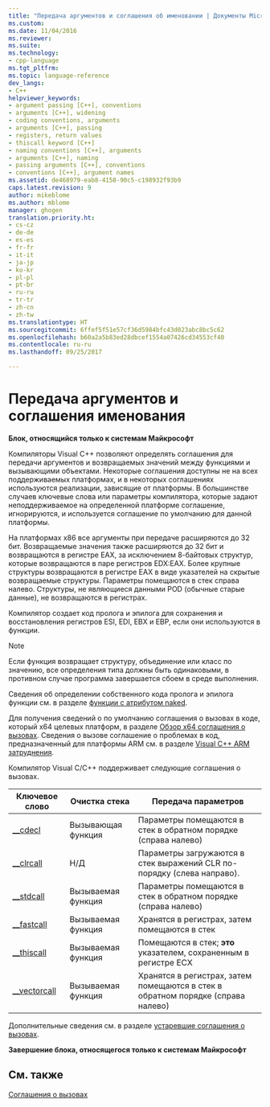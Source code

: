 ```yaml
---
title: "Передача аргументов и соглашения об именовании | Документы Microsoft"
ms.custom: 
ms.date: 11/04/2016
ms.reviewer: 
ms.suite: 
ms.technology:
- cpp-language
ms.tgt_pltfrm: 
ms.topic: language-reference
dev_langs:
- C++
helpviewer_keywords:
- argument passing [C++], conventions
- arguments [C++], widening
- coding conventions, arguments
- arguments [C++], passing
- registers, return values
- thiscall keyword [C++]
- naming conventions [C++], arguments
- arguments [C++], naming
- passing arguments [C++], conventions
- conventions [C++], argument names
ms.assetid: de468979-eab8-4158-90c5-c198932f93b9
caps.latest.revision: 9
author: mikeblome
ms.author: mblome
manager: ghogen
translation.priority.ht:
- cs-cz
- de-de
- es-es
- fr-fr
- it-it
- ja-jp
- ko-kr
- pl-pl
- pt-br
- ru-ru
- tr-tr
- zh-cn
- zh-tw
ms.translationtype: HT
ms.sourcegitcommit: 6ffef5f51e57cf36d5984bfc43d023abc8bc5c62
ms.openlocfilehash: b60a2a5b83ed28dbcef1554a07426cd34553cf40
ms.contentlocale: ru-ru
ms.lasthandoff: 09/25/2017

---
```

# <a name="argument-passing-and-naming-conventions"></a>Передача аргументов и соглашения именования
**Блок, относящийся только к системам Майкрософт**  
  
 Компиляторы Visual C++ позволяют определять соглашения для передачи аргументов и возвращаемых значений между функциями и вызывающими объектами. Некоторые соглашения доступны не на всех поддерживаемых платформах, и в некоторых соглашениях используются реализации, зависящие от платформы. В большинстве случаев ключевые слова или параметры компилятора, которые задают неподдерживаемое на определенной платформе соглашение, игнорируются, и используется соглашение по умолчанию для данной платформы.  
  
 На платформах x86 все аргументы при передаче расширяются до 32 бит. Возвращаемые значения также расширяются до 32 бит и возвращаются в регистре EAX, за исключением 8-байтовых структур, которые возвращаются в паре регистров EDX:EAX. Более крупные структуры возвращаются в регистре EAX в виде указателей на скрытые возвращаемые структуры. Параметры помещаются в стек справа налево. Структуры, не являющиеся данными POD (обычные старые данные), не возвращаются в регистрах.  
  
 Компилятор создает код пролога и эпилога для сохранения и восстановления регистров ESI, EDI, EBX и EBP, если они используются в функции.  
  
> [!NOTE]
>  Если функция возвращает структуру, объединение или класс по значению, все определения типа должны быть одинаковыми, в противном случае программа завершается сбоем в среде выполнения.  
  
 Сведения об определении собственного кода пролога и эпилога функции см. в разделе [функции с атрибутом naked](../cpp/naked-function-calls.md).  
  
 Для получения сведений о по умолчанию соглашения о вызовах в коде, который x64 целевых платформ, в разделе [Обзор x64 соглашения о вызовах](../build/overview-of-x64-calling-conventions.md). Сведения о вызове соглашение о проблемах в код, предназначенный для платформы ARM см. в разделе [Visual C++ ARM затруднения](../build/common-visual-cpp-arm-migration-issues.md).  
  
 Компилятор Visual C/C++ поддерживает следующие соглашения о вызовах.  
  
|Ключевое слово|Очистка стека|Передача параметров|  
|-------------|-------------------|-----------------------|  
|[__cdecl](../cpp/cdecl.md)|Вызывающая функция|Параметры помещаются в стек в обратном порядке (справа налево)|  
|[__clrcall](../cpp/clrcall.md)|Н/Д|Параметры загружаются в стек выражений CLR по-порядку (слева направо).|  
|[__stdcall](../cpp/stdcall.md)|Вызываемая функция|Параметры помещаются в стек в обратном порядке (справа налево)|  
|[__fastcall](../cpp/fastcall.md)|Вызываемая функция|Хранятся в регистрах, затем помещаются в стек|  
|[__thiscall](../cpp/thiscall.md)|Вызываемая функция|Помещаются в стек; **это** указателем, сохраненным в регистре ECX|  
|[__vectorcall](../cpp/vectorcall.md)|Вызываемая функция|Хранятся в регистрах, затем помещаются в стек в обратном порядке (справа налево)|  
  
 Дополнительные сведения см. в разделе [устаревшие соглашения о вызовах](../cpp/obsolete-calling-conventions.md).  
  
 **Завершение блока, относящегося только к системам Майкрософт**  
  
## <a name="see-also"></a>См. также  
 [Соглашения о вызовах](../cpp/calling-conventions.md)
